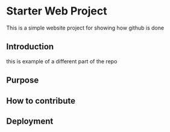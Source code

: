 # Starter Web Project

This is a simple website project for showing how github is done

## Introduction

this is example of a different part of the repo

## Purpose

## How to contribute

## Deployment